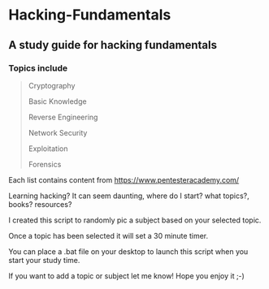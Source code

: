 # Hacking-Fundamentals

## A study guide for hacking fundamentals

### Topics include

>Cryptography
>
>Basic Knowledge 
>
>Reverse Engineering 
>
>Network Security 
>
>Exploitation
>
>Forensics

Each list contains content from https://www.pentesteracademy.com/

Learning hacking? It can seem daunting, where do I start? what topics?, books? resources?

I created this script to randomly pic a subject based on your selected topic. 

Once a topic has been selected it will set a 30 minute timer.

You can place a .bat file on your desktop to launch this script when you start your study time.

If you want to add a topic or subject let me know! Hope you enjoy it ;-)
